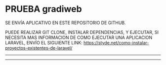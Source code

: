 # PRUEBA gradiweb



SE ENVÍA APLICATIVO EN ESTE REPOSITORIO DE GITHUB.

PUEDE REALIZAR GIT CLONE, INSTALAR DEPENDENCIAS, Y EJECUTAR, SI NECESITA MAS INFORMACION DE COMO EJECUTAR UNA APLICACION LARAVEL, ENVÍO EL SIGUIENTE LINK: 
https://styde.net/como-instalar-proyectos-existentes-de-laravel/


----------------------------------------------------------------------------------------------------------------------------------


--------------------------------------------------------------------------------------------------------------------------------








